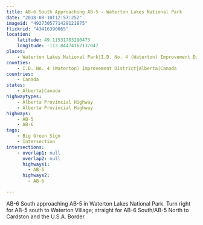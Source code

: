 ```yaml
---
title: AB-6 South Approaching AB-5 - Waterton Lakes National Park
date: "2018-08-10T12:57:25Z"
imageid: "4927305771429121875"
flickrid: "43416390065"
location:
    latitude: 49.11531703290473
    longitude: -113.84474167137047
places:
    - Waterton Lakes National Park|I.D. No. 4 (Waterton) Improvement District|Alberta|Canada
counties:
    - I.D. No. 4 (Waterton) Improvement District|Alberta|Canada
countries:
    - Canada
states:
    - Alberta|Canada
highwaytypes:
    - Alberta Provincial Highway
    - Alberta Provincial Highway
highways:
    - AB-5
    - AB-6
tags:
    - Big Green Sign
    - Intersection
intersections:
    - overlap1: null
      overlap2: null
      highways1:
        - AB-5
      highways2:
        - AB-6

---
```

AB-6 South approaching AB-5 in Waterton Lakes National Park.  Turn right for AB-5 south to Waterton Village; straight for AB-6 South/AB-5 North to Cardston and the U.S.A. Border.